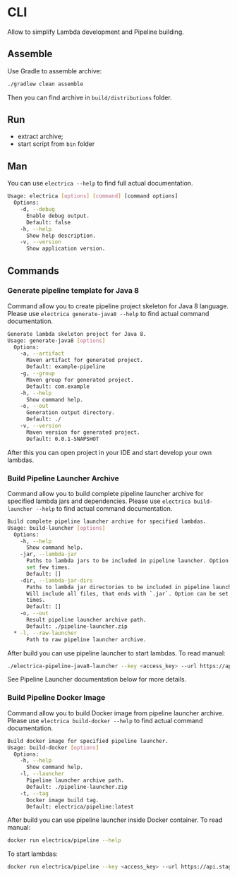 # CLI
Allow to simplify Lambda development and Pipeline building.

## Assemble
Use Gradle to assemble archive:
```bash
./gradlew clean assemble
```
Then you can find archive in `build/distributions` folder.

## Run
- extract archive;
- start script from `bin` folder

## Man
You can use `electrica --help` to find full actual documentation.
```bash
Usage: electrica [options] [command] [command options]
  Options:
    -d, --debug
      Enable debug output.
      Default: false
    -h, --help
      Show help description.
    -v, --version
      Show application version.
```

## Commands 

### Generate pipeline template for Java 8
Command allow you to create pipeline project skeleton for Java 8 language.
Please use `electrica generate-java8 --help` to find actual command documentation.

```bash
Generate lambda skeleton project for Java 8.
Usage: generate-java8 [options]
  Options:
    -a, --artifact
      Maven artifact for generated project.
      Default: example-pipeline
    -g, --group
      Maven group for generated project.
      Default: com.example
    -h, --help
      Show command help.
    -o, --out
      Generation output directory.
      Default: ./
    -v, --version
      Maven version for generated project.
      Default: 0.0.1-SNAPSHOT
```
After this you can open project in your IDE and start develop your own lambdas.

### Build Pipeline Launcher Archive
Command allow you to build complete pipeline launcher archive for specified lambda jars and dependencies.
Please use `electrica build-launcher --help` to find actual command documentation.

```bash
Build complete pipeline launcher archive for specified lambdas.
Usage: build-launcher [options]
  Options:
    -h, --help
      Show command help.
    -jar, --lambda-jar
      Paths to lambda jars to be included in pipeline launcher. Option can be 
      set few times.
      Default: []
    -dir, --lambda-jar-dirs
      Paths to lambda jar directories to be included in pipeline launcher. 
      Will include all files, that ends with `.jar`. Option can be set few 
      times. 
      Default: []
    -o, --out
      Result pipeline launcher archive path.
      Default: ./pipeline-launcher.zip
  * -l, --raw-launcher
      Path to raw pipeline launcher archive.
```
After build you can use pipeline launcher to start lambdas.
To read manual:
```bash
./electrica-pipeline-java8-launcher --key <access_key> --url https://api.stage.electrica.io --start BrassringToHackerrank --start HackerrankToBrassring
```
See Pipeline Launcher documentation below for more details.

### Build Pipeline Docker Image
Command allow you to build Docker image from pipeline launcher archive.
Please use `electrica build-docker --help` to find actual command documentation.

```bash
Build docker image for specified pipeline launcher.
Usage: build-docker [options]
  Options:
    -h, --help
      Show command help.
    -l, --launcher
      Pipeline launcher archive path.
      Default: ./pipeline-launcher.zip
    -t, --tag
      Docker image build tag.
      Default: electrica/pipeline:latest
```
After build you can use pipeline launcher inside Docker container.
To read manual:
```bash
docker run electrica/pipeline --help
```
To start lambdas:
```bash
docker run electrica/pipeline --key <access_key> --url https://api.stage.electrica.io --start BrassringToHackerrank --start HackerrankToBrassring 
```

